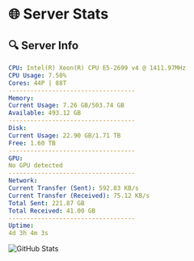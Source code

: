 # 🌐 Server Stats
## 🔍 Server Info
```yaml
CPU: Intel(R) Xeon(R) CPU E5-2699 v4 @ 1411.97MHz
CPU Usage: 7.50%
Cores: 44P | 88T
-----------------------------------
Memory:
Current Usage: 7.26 GB/503.74 GB
Available: 493.12 GB
-----------------------------------
Disk:
Current Usage: 22.90 GB/1.71 TB
Free: 1.60 TB
-----------------------------------
GPU:
No GPU detected
-----------------------------------
Network:
Current Transfer (Sent): 592.83 KB/s
Current Transfer (Received): 75.12 KB/s
Total Sent: 221.87 GB
Total Received: 41.00 GB
-----------------------------------
Uptime:
4d 3h 4m 3s
```
![GitHub Stats](https://img.shields.io/badge/Updated-2025-04-23_20:12:51-blue)